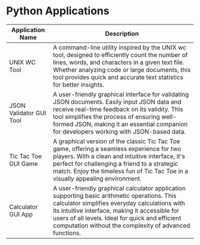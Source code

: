 # Python Applications

| Application Name | Description                                                                                                       |
| -----------------|-------------------------------------------------------------------------------------------------------------------|
| UNIX WC Tool     | A command-line utility inspired by the UNIX wc tool, designed to efficiently count the number of lines, words, and characters in a given text file. Whether analyzing code or large documents, this tool provides quick and accurate text statistics for better insights. |
| JSON Validator GUI Tool | A user-friendly graphical interface for validating JSON documents. Easily input JSON data and receive real-time feedback on its validity. This tool simplifies the process of ensuring well-formed JSON, making it an essential companion for developers working with JSON-based data. |
| Tic Tac Toe GUI Game | A graphical version of the classic Tic Tac Toe game, offering a seamless experience for two players. With a clean and intuitive interface, it's perfect for challenging a friend to a strategic match. Enjoy the timeless fun of Tic Tac Toe in a visually appealing environment. |
| Calculator GUI App | A user-friendly graphical calculator application supporting basic arithmetic operations. This calculator simplifies everyday calculations with its intuitive interface, making it accessible for users of all levels. Ideal for quick and efficient computation without the complexity of advanced functions. |
